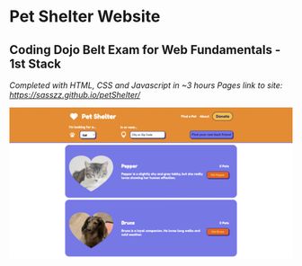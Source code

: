 # Pet Shelter Website
## Coding Dojo Belt Exam for Web Fundamentals - 1st Stack
*Completed with HTML, CSS and Javascript in ~3 hours*
*Pages link to site: https://sasszz.github.io/petShelter/*

<p align="center">
  <img src="./petShelter.png" />
</p>

